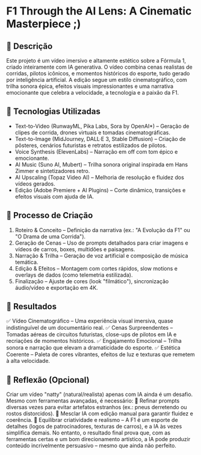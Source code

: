 # F1 Through the AI Lens: A Cinematic Masterpiece ;)

## 📒 Descrição
Este projeto é um vídeo imersivo e altamente estético sobre a Fórmula 1, criado inteiramente com IA generativa. O vídeo combina cenas realistas de corridas, pilotos icônicos, e momentos históricos do esporte, tudo gerado por inteligência artificial. A edição segue um estilo cinematográfico, com trilha sonora épica, efeitos visuais impressionantes e uma narrativa emocionante que celebra a velocidade, a tecnologia e a paixão da F1.

## 🤖 Tecnologias Utilizadas
- Text-to-Video (RunwayML, Pika Labs, Sora by OpenAI*) – Geração de clipes de corrida, drones virtuais e tomadas cinematográficas.
- Text-to-Image (MidJourney, DALL·E 3, Stable Diffusion) – Criação de pôsteres, cenários futuristas e retratos estilizados de pilotos.
- Voice Synthesis (ElevenLabs) – Narração em off com tom épico e emocionante.
- AI Music (Suno AI, Mubert) – Trilha sonora original inspirada em Hans Zimmer e sintetizadores retro.
- AI Upscaling (Topaz Video AI) – Melhoria de resolução e fluidez dos vídeos gerados.
- Edição (Adobe Premiere + AI Plugins) – Corte dinâmico, transições e efeitos visuais com ajuda de IA.

## 🧐 Processo de Criação
1. Roteiro & Conceito – Definição da narrativa (ex.: "A Evolução da F1" ou "O Drama de uma Corrida").
2. Geração de Cenas – Uso de prompts detalhados para criar imagens e vídeos de carros, boxes, multidões e paisagens.
3. Narração & Trilha – Geração de voz artificial e composição de música temática.
4. Edição & Efeitos – Montagem com cortes rápidos, slow motions e overlays de dados (como telemetria estilizada).
5. Finalização – Ajuste de cores (look "filmático"), sincronização áudio/vídeo e exportação em 4K.

## 🚀 Resultados
✅ Vídeo Cinematográfico – Uma experiência visual imersiva, quase indistinguível de um documentário real.
✅ Cenas Surpreendentes – Tomadas aéreas de circuitos futuristas, close-ups de pilotos em IA e recriações de momentos históricos.
✅ Engajamento Emocional – Trilha sonora e narração que elevam a dramaticidade do esporte.
✅ Estética Coerente – Paleta de cores vibrantes, efeitos de luz e texturas que remetem à alta velocidade.

## 💭 Reflexão (Opcional)
Criar um vídeo "natty" (natural/realista) apenas com IA ainda é um desafio. Mesmo com ferramentas avançadas, é necessário:
🔸 Refinar prompts diversas vezes para evitar artefatos estranhos (ex.: pneus derretendo ou rostos distorcidos).
🔸 Mesclar IA com edição manual para garantir fluidez e coerência.
🔸 Equilibrar criatividade e realismo – A F1 é um esporte de detalhes (logos de patrocinadores, texturas de carros), e a IA às vezes simplifica demais.
No entanto, o resultado final prova que, com as ferramentas certas e um bom direcionamento artístico, a IA pode produzir conteúdo incrivelmente persuasivo – mesmo que ainda não perfeito.
